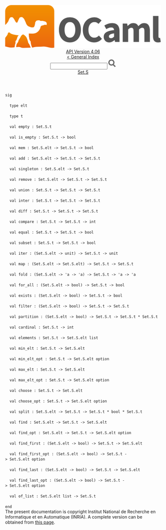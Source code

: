 <!-- ((! set title API !)) ((! set documentation !)) ((! set api !)) ((! set nobreadcrumb !)) -->
<div class="api"><header><nav class="toc brand"><a class="brand" href="https://ocaml.org/"><img src="colour-logo-gray.svg" class="svg" alt="OCaml"></a></nav><nav class="toc"><div class="toc_version"><a href="/docs" id="version-select">API Version 4.06</a></div><a href="index.html">&lt; General Index</a><div class="api_search"><input type="text" name="apisearch" id="api_search" oninput="mySearch(false);" onkeypress="this.oninput();" onclick="this.oninput();" onpaste="this.oninput();">
<img src="search_icon.svg" alt="Search" class="svg" onclick="mySearch(false)"></div>
<div id="search_results"></div><div class="toc_title"><a href="Set.S.html">Set.S</a></div><ul></ul></nav></header>
<code class="code"><span class="keyword">sig</span><br>
&nbsp;&nbsp;<span class="keyword">type</span>&nbsp;elt<br>
&nbsp;&nbsp;<span class="keyword">type</span>&nbsp;t<br>
&nbsp;&nbsp;<span class="keyword">val</span>&nbsp;empty&nbsp;:&nbsp;<span class="constructor">Set</span>.<span class="constructor">S</span>.t<br>
&nbsp;&nbsp;<span class="keyword">val</span>&nbsp;is_empty&nbsp;:&nbsp;<span class="constructor">Set</span>.<span class="constructor">S</span>.t&nbsp;<span class="keywordsign">-&gt;</span>&nbsp;bool<br>
&nbsp;&nbsp;<span class="keyword">val</span>&nbsp;mem&nbsp;:&nbsp;<span class="constructor">Set</span>.<span class="constructor">S</span>.elt&nbsp;<span class="keywordsign">-&gt;</span>&nbsp;<span class="constructor">Set</span>.<span class="constructor">S</span>.t&nbsp;<span class="keywordsign">-&gt;</span>&nbsp;bool<br>
&nbsp;&nbsp;<span class="keyword">val</span>&nbsp;add&nbsp;:&nbsp;<span class="constructor">Set</span>.<span class="constructor">S</span>.elt&nbsp;<span class="keywordsign">-&gt;</span>&nbsp;<span class="constructor">Set</span>.<span class="constructor">S</span>.t&nbsp;<span class="keywordsign">-&gt;</span>&nbsp;<span class="constructor">Set</span>.<span class="constructor">S</span>.t<br>
&nbsp;&nbsp;<span class="keyword">val</span>&nbsp;singleton&nbsp;:&nbsp;<span class="constructor">Set</span>.<span class="constructor">S</span>.elt&nbsp;<span class="keywordsign">-&gt;</span>&nbsp;<span class="constructor">Set</span>.<span class="constructor">S</span>.t<br>
&nbsp;&nbsp;<span class="keyword">val</span>&nbsp;remove&nbsp;:&nbsp;<span class="constructor">Set</span>.<span class="constructor">S</span>.elt&nbsp;<span class="keywordsign">-&gt;</span>&nbsp;<span class="constructor">Set</span>.<span class="constructor">S</span>.t&nbsp;<span class="keywordsign">-&gt;</span>&nbsp;<span class="constructor">Set</span>.<span class="constructor">S</span>.t<br>
&nbsp;&nbsp;<span class="keyword">val</span>&nbsp;union&nbsp;:&nbsp;<span class="constructor">Set</span>.<span class="constructor">S</span>.t&nbsp;<span class="keywordsign">-&gt;</span>&nbsp;<span class="constructor">Set</span>.<span class="constructor">S</span>.t&nbsp;<span class="keywordsign">-&gt;</span>&nbsp;<span class="constructor">Set</span>.<span class="constructor">S</span>.t<br>
&nbsp;&nbsp;<span class="keyword">val</span>&nbsp;inter&nbsp;:&nbsp;<span class="constructor">Set</span>.<span class="constructor">S</span>.t&nbsp;<span class="keywordsign">-&gt;</span>&nbsp;<span class="constructor">Set</span>.<span class="constructor">S</span>.t&nbsp;<span class="keywordsign">-&gt;</span>&nbsp;<span class="constructor">Set</span>.<span class="constructor">S</span>.t<br>
&nbsp;&nbsp;<span class="keyword">val</span>&nbsp;diff&nbsp;:&nbsp;<span class="constructor">Set</span>.<span class="constructor">S</span>.t&nbsp;<span class="keywordsign">-&gt;</span>&nbsp;<span class="constructor">Set</span>.<span class="constructor">S</span>.t&nbsp;<span class="keywordsign">-&gt;</span>&nbsp;<span class="constructor">Set</span>.<span class="constructor">S</span>.t<br>
&nbsp;&nbsp;<span class="keyword">val</span>&nbsp;compare&nbsp;:&nbsp;<span class="constructor">Set</span>.<span class="constructor">S</span>.t&nbsp;<span class="keywordsign">-&gt;</span>&nbsp;<span class="constructor">Set</span>.<span class="constructor">S</span>.t&nbsp;<span class="keywordsign">-&gt;</span>&nbsp;int<br>
&nbsp;&nbsp;<span class="keyword">val</span>&nbsp;equal&nbsp;:&nbsp;<span class="constructor">Set</span>.<span class="constructor">S</span>.t&nbsp;<span class="keywordsign">-&gt;</span>&nbsp;<span class="constructor">Set</span>.<span class="constructor">S</span>.t&nbsp;<span class="keywordsign">-&gt;</span>&nbsp;bool<br>
&nbsp;&nbsp;<span class="keyword">val</span>&nbsp;subset&nbsp;:&nbsp;<span class="constructor">Set</span>.<span class="constructor">S</span>.t&nbsp;<span class="keywordsign">-&gt;</span>&nbsp;<span class="constructor">Set</span>.<span class="constructor">S</span>.t&nbsp;<span class="keywordsign">-&gt;</span>&nbsp;bool<br>
&nbsp;&nbsp;<span class="keyword">val</span>&nbsp;iter&nbsp;:&nbsp;(<span class="constructor">Set</span>.<span class="constructor">S</span>.elt&nbsp;<span class="keywordsign">-&gt;</span>&nbsp;unit)&nbsp;<span class="keywordsign">-&gt;</span>&nbsp;<span class="constructor">Set</span>.<span class="constructor">S</span>.t&nbsp;<span class="keywordsign">-&gt;</span>&nbsp;unit<br>
&nbsp;&nbsp;<span class="keyword">val</span>&nbsp;map&nbsp;:&nbsp;(<span class="constructor">Set</span>.<span class="constructor">S</span>.elt&nbsp;<span class="keywordsign">-&gt;</span>&nbsp;<span class="constructor">Set</span>.<span class="constructor">S</span>.elt)&nbsp;<span class="keywordsign">-&gt;</span>&nbsp;<span class="constructor">Set</span>.<span class="constructor">S</span>.t&nbsp;<span class="keywordsign">-&gt;</span>&nbsp;<span class="constructor">Set</span>.<span class="constructor">S</span>.t<br>
&nbsp;&nbsp;<span class="keyword">val</span>&nbsp;fold&nbsp;:&nbsp;(<span class="constructor">Set</span>.<span class="constructor">S</span>.elt&nbsp;<span class="keywordsign">-&gt;</span>&nbsp;<span class="keywordsign">'</span>a&nbsp;<span class="keywordsign">-&gt;</span>&nbsp;<span class="keywordsign">'</span>a)&nbsp;<span class="keywordsign">-&gt;</span>&nbsp;<span class="constructor">Set</span>.<span class="constructor">S</span>.t&nbsp;<span class="keywordsign">-&gt;</span>&nbsp;<span class="keywordsign">'</span>a&nbsp;<span class="keywordsign">-&gt;</span>&nbsp;<span class="keywordsign">'</span>a<br>
&nbsp;&nbsp;<span class="keyword">val</span>&nbsp;for_all&nbsp;:&nbsp;(<span class="constructor">Set</span>.<span class="constructor">S</span>.elt&nbsp;<span class="keywordsign">-&gt;</span>&nbsp;bool)&nbsp;<span class="keywordsign">-&gt;</span>&nbsp;<span class="constructor">Set</span>.<span class="constructor">S</span>.t&nbsp;<span class="keywordsign">-&gt;</span>&nbsp;bool<br>
&nbsp;&nbsp;<span class="keyword">val</span>&nbsp;exists&nbsp;:&nbsp;(<span class="constructor">Set</span>.<span class="constructor">S</span>.elt&nbsp;<span class="keywordsign">-&gt;</span>&nbsp;bool)&nbsp;<span class="keywordsign">-&gt;</span>&nbsp;<span class="constructor">Set</span>.<span class="constructor">S</span>.t&nbsp;<span class="keywordsign">-&gt;</span>&nbsp;bool<br>
&nbsp;&nbsp;<span class="keyword">val</span>&nbsp;filter&nbsp;:&nbsp;(<span class="constructor">Set</span>.<span class="constructor">S</span>.elt&nbsp;<span class="keywordsign">-&gt;</span>&nbsp;bool)&nbsp;<span class="keywordsign">-&gt;</span>&nbsp;<span class="constructor">Set</span>.<span class="constructor">S</span>.t&nbsp;<span class="keywordsign">-&gt;</span>&nbsp;<span class="constructor">Set</span>.<span class="constructor">S</span>.t<br>
&nbsp;&nbsp;<span class="keyword">val</span>&nbsp;partition&nbsp;:&nbsp;(<span class="constructor">Set</span>.<span class="constructor">S</span>.elt&nbsp;<span class="keywordsign">-&gt;</span>&nbsp;bool)&nbsp;<span class="keywordsign">-&gt;</span>&nbsp;<span class="constructor">Set</span>.<span class="constructor">S</span>.t&nbsp;<span class="keywordsign">-&gt;</span>&nbsp;<span class="constructor">Set</span>.<span class="constructor">S</span>.t&nbsp;*&nbsp;<span class="constructor">Set</span>.<span class="constructor">S</span>.t<br>
&nbsp;&nbsp;<span class="keyword">val</span>&nbsp;cardinal&nbsp;:&nbsp;<span class="constructor">Set</span>.<span class="constructor">S</span>.t&nbsp;<span class="keywordsign">-&gt;</span>&nbsp;int<br>
&nbsp;&nbsp;<span class="keyword">val</span>&nbsp;elements&nbsp;:&nbsp;<span class="constructor">Set</span>.<span class="constructor">S</span>.t&nbsp;<span class="keywordsign">-&gt;</span>&nbsp;<span class="constructor">Set</span>.<span class="constructor">S</span>.elt&nbsp;list<br>
&nbsp;&nbsp;<span class="keyword">val</span>&nbsp;min_elt&nbsp;:&nbsp;<span class="constructor">Set</span>.<span class="constructor">S</span>.t&nbsp;<span class="keywordsign">-&gt;</span>&nbsp;<span class="constructor">Set</span>.<span class="constructor">S</span>.elt<br>
&nbsp;&nbsp;<span class="keyword">val</span>&nbsp;min_elt_opt&nbsp;:&nbsp;<span class="constructor">Set</span>.<span class="constructor">S</span>.t&nbsp;<span class="keywordsign">-&gt;</span>&nbsp;<span class="constructor">Set</span>.<span class="constructor">S</span>.elt&nbsp;option<br>
&nbsp;&nbsp;<span class="keyword">val</span>&nbsp;max_elt&nbsp;:&nbsp;<span class="constructor">Set</span>.<span class="constructor">S</span>.t&nbsp;<span class="keywordsign">-&gt;</span>&nbsp;<span class="constructor">Set</span>.<span class="constructor">S</span>.elt<br>
&nbsp;&nbsp;<span class="keyword">val</span>&nbsp;max_elt_opt&nbsp;:&nbsp;<span class="constructor">Set</span>.<span class="constructor">S</span>.t&nbsp;<span class="keywordsign">-&gt;</span>&nbsp;<span class="constructor">Set</span>.<span class="constructor">S</span>.elt&nbsp;option<br>
&nbsp;&nbsp;<span class="keyword">val</span>&nbsp;choose&nbsp;:&nbsp;<span class="constructor">Set</span>.<span class="constructor">S</span>.t&nbsp;<span class="keywordsign">-&gt;</span>&nbsp;<span class="constructor">Set</span>.<span class="constructor">S</span>.elt<br>
&nbsp;&nbsp;<span class="keyword">val</span>&nbsp;choose_opt&nbsp;:&nbsp;<span class="constructor">Set</span>.<span class="constructor">S</span>.t&nbsp;<span class="keywordsign">-&gt;</span>&nbsp;<span class="constructor">Set</span>.<span class="constructor">S</span>.elt&nbsp;option<br>
&nbsp;&nbsp;<span class="keyword">val</span>&nbsp;split&nbsp;:&nbsp;<span class="constructor">Set</span>.<span class="constructor">S</span>.elt&nbsp;<span class="keywordsign">-&gt;</span>&nbsp;<span class="constructor">Set</span>.<span class="constructor">S</span>.t&nbsp;<span class="keywordsign">-&gt;</span>&nbsp;<span class="constructor">Set</span>.<span class="constructor">S</span>.t&nbsp;*&nbsp;bool&nbsp;*&nbsp;<span class="constructor">Set</span>.<span class="constructor">S</span>.t<br>
&nbsp;&nbsp;<span class="keyword">val</span>&nbsp;find&nbsp;:&nbsp;<span class="constructor">Set</span>.<span class="constructor">S</span>.elt&nbsp;<span class="keywordsign">-&gt;</span>&nbsp;<span class="constructor">Set</span>.<span class="constructor">S</span>.t&nbsp;<span class="keywordsign">-&gt;</span>&nbsp;<span class="constructor">Set</span>.<span class="constructor">S</span>.elt<br>
&nbsp;&nbsp;<span class="keyword">val</span>&nbsp;find_opt&nbsp;:&nbsp;<span class="constructor">Set</span>.<span class="constructor">S</span>.elt&nbsp;<span class="keywordsign">-&gt;</span>&nbsp;<span class="constructor">Set</span>.<span class="constructor">S</span>.t&nbsp;<span class="keywordsign">-&gt;</span>&nbsp;<span class="constructor">Set</span>.<span class="constructor">S</span>.elt&nbsp;option<br>
&nbsp;&nbsp;<span class="keyword">val</span>&nbsp;find_first&nbsp;:&nbsp;(<span class="constructor">Set</span>.<span class="constructor">S</span>.elt&nbsp;<span class="keywordsign">-&gt;</span>&nbsp;bool)&nbsp;<span class="keywordsign">-&gt;</span>&nbsp;<span class="constructor">Set</span>.<span class="constructor">S</span>.t&nbsp;<span class="keywordsign">-&gt;</span>&nbsp;<span class="constructor">Set</span>.<span class="constructor">S</span>.elt<br>
&nbsp;&nbsp;<span class="keyword">val</span>&nbsp;find_first_opt&nbsp;:&nbsp;(<span class="constructor">Set</span>.<span class="constructor">S</span>.elt&nbsp;<span class="keywordsign">-&gt;</span>&nbsp;bool)&nbsp;<span class="keywordsign">-&gt;</span>&nbsp;<span class="constructor">Set</span>.<span class="constructor">S</span>.t&nbsp;<span class="keywordsign">-&gt;</span>&nbsp;<span class="constructor">Set</span>.<span class="constructor">S</span>.elt&nbsp;option<br>
&nbsp;&nbsp;<span class="keyword">val</span>&nbsp;find_last&nbsp;:&nbsp;(<span class="constructor">Set</span>.<span class="constructor">S</span>.elt&nbsp;<span class="keywordsign">-&gt;</span>&nbsp;bool)&nbsp;<span class="keywordsign">-&gt;</span>&nbsp;<span class="constructor">Set</span>.<span class="constructor">S</span>.t&nbsp;<span class="keywordsign">-&gt;</span>&nbsp;<span class="constructor">Set</span>.<span class="constructor">S</span>.elt<br>
&nbsp;&nbsp;<span class="keyword">val</span>&nbsp;find_last_opt&nbsp;:&nbsp;(<span class="constructor">Set</span>.<span class="constructor">S</span>.elt&nbsp;<span class="keywordsign">-&gt;</span>&nbsp;bool)&nbsp;<span class="keywordsign">-&gt;</span>&nbsp;<span class="constructor">Set</span>.<span class="constructor">S</span>.t&nbsp;<span class="keywordsign">-&gt;</span>&nbsp;<span class="constructor">Set</span>.<span class="constructor">S</span>.elt&nbsp;option<br>
&nbsp;&nbsp;<span class="keyword">val</span>&nbsp;of_list&nbsp;:&nbsp;<span class="constructor">Set</span>.<span class="constructor">S</span>.elt&nbsp;list&nbsp;<span class="keywordsign">-&gt;</span>&nbsp;<span class="constructor">Set</span>.<span class="constructor">S</span>.t<br>
<span class="keyword">end</span></code><div class="copyright">The present documentation is copyright Institut National de Recherche en Informatique et en Automatique (INRIA). A complete version can be obtained from <a href="http://caml.inria.fr/pub/docs/manual-ocaml/">this page</a>.</div></div>